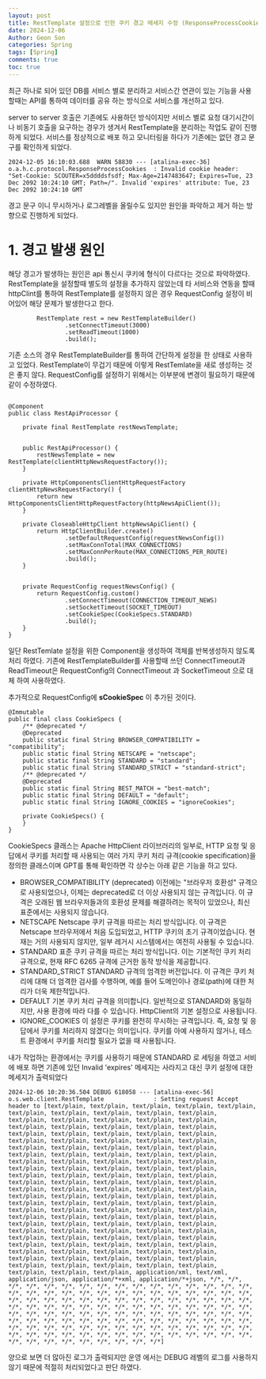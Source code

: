 ```yaml
---
layout: post
title: RestTemplate 설정으로 인한 쿠키 경고 메세지 수정 (ResponseProcessCookies &#58; Invalid cookie)
date: 2024-12-06
Author: Geon Son
categories: Spring
tags: [Spring]
comments: true
toc: true    
---
```


최근 하나로 되어 있던 DB를 서비스 별로 분리하고 서비스간 연관이 있는 기능을 사용할때는 API를 통하여 데이터를 공유 하는 방식으로 서비스를 개선하고 있다. 

server to server 호출은 기존에도 사용하던 방식이지만 서비스 별로 요청 대기시간이나 비동기 호출을 요구하는 경우가 생겨서 RestTemplate을 분리하는 작업도 같이 진행하게 되었다.
서비스를 정상적으로 배포 하고 모니터링을 하다가 기존에는 없던 경고 문구를 확인하게 되었다.

~~~
2024-12-05 16:10:03.688  WARN 58830 --- [atalina-exec-36] o.a.h.c.protocol.ResponseProcessCookies  : Invalid cookie header: "Set-Cookie: SCOUTER=x5ddddsfsdf; Max-Age=2147483647; Expires=Tue, 23 Dec 2092 10:24:10 GMT; Path=/". Invalid 'expires' attribute: Tue, 23 Dec 2092 10:24:10 GMT
~~~

경고 문구 이니 무시하거나 로그레벨을 올릴수도 있지만 원인을 파악하고 제거 하는 방향으로 진행하게 되었다.

# 1. 경고 발생 원인 
해당 경고가 발생하는 원인은 api 통신시 쿠키에 형식이 다르다는 것으로 파악하였다. RestTemplate을 설정할때 별도의 설정을 추가하지 않았는데 타 서비스와 연동을 할때 httpClint를 통하여 RestTemplate를 설정하지 않은 경우 RequestConfig 설정이 비어있어 해당 문제가 발생한다고 한다.

~~~
        RestTemplate rest = new RestTemplateBuilder()
                .setConnectTimeout(3000)
                .setReadTimeout(1000)
                .build();
~~~

기존 소스의 경우 RestTemplateBuilder를 통하여 간단하게 설정을 한 상태로 사용하고 있었다. RestTemplate이 무겁기 때문에 이렇게 RestTemlate을 새로 생성하는 것은 좋지 않다. 
RequestConfig를 설정하기 위해서는 이부분에 변경이 필요하기 때문에 같이 수정하였다.


~~~

@Component
public class RestApiProcessor {

    private final RestTemplate restNewsTemplate;


    public RestApiProcessor() {
        restNewsTemplate = new RestTemplate(clientHttpNewsRequestFactory());
    }

    private HttpComponentsClientHttpRequestFactory clientHttpNewsRequestFactory() {
        return new HttpComponentsClientHttpRequestFactory(httpNewsApiClient());
    }

    private CloseableHttpClient httpNewsApiClient() {
        return HttpClientBuilder.create()
                .setDefaultRequestConfig(requestNewsConfig())
                .setMaxConnTotal(MAX_CONNECTIONS)
                .setMaxConnPerRoute(MAX_CONNECTIONS_PER_ROUTE)
                .build();
    }


    private RequestConfig requestNewsConfig() {
        return RequestConfig.custom()
                .setConnectTimeout(CONNECTION_TIMEOUT_NEWS)
                .setSocketTimeout(SOCKET_TIMEOUT)
                .setCookieSpec(CookieSpecs.STANDARD)
                .build();
    }
}
~~~

일단 RestTemlate 설정을 위한 Component을 생성하여 객체를 반복생성하지 않도록 처리 하였다. 기존에  RestTemplateBuilder를 사용할때 쓰던 ConnectTimeout과 ReadTimeout은
RequestConfig의 ConnectTimeout 과 SocketTimeout 으로 대체 하여 사용하였다.

추가적으로 RequestConfig에 **sCookieSpec** 이 추가된 것이다. 

~~~
@Immutable
public final class CookieSpecs {
    /** @deprecated */
    @Deprecated
    public static final String BROWSER_COMPATIBILITY = "compatibility";
    public static final String NETSCAPE = "netscape";
    public static final String STANDARD = "standard";
    public static final String STANDARD_STRICT = "standard-strict";
    /** @deprecated */
    @Deprecated
    public static final String BEST_MATCH = "best-match";
    public static final String DEFAULT = "default";
    public static final String IGNORE_COOKIES = "ignoreCookies";

    private CookieSpecs() {
    }
}
~~~

CookieSpecs 클래스는 Apache HttpClient 라이브러리의 일부로, HTTP 요청 및 응답에서 쿠키를 처리할 때 사용되는 여러 가지 쿠키 처리 규격(cookie specification)을 정의한 클래스이며 GPT를 통해 확인하면 각 상수는 아래 같은 기능을 하고 있다. 

*  BROWSER_COMPATIBILITY (deprecated)
이전에는 "브라우저 호환성" 규격으로 사용되었으나, 이제는 deprecated로 더 이상 사용되지 않는 규격입니다. 이 규격은 오래된 웹 브라우저들과의 호환성 문제를 해결하려는 목적이 있었으나, 최신 표준에서는 사용되지 않습니다.
*  NETSCAPE
Netscape 쿠키 규격을 따르는 처리 방식입니다. 이 규격은 Netscape 브라우저에서 처음 도입되었고, HTTP 쿠키의 초기 규격이었습니다. 현재는 거의 사용되지 않지만, 일부 레거시 시스템에서는 여전히 사용될 수 있습니다.
*  STANDARD
표준 쿠키 규격을 따르는 처리 방식입니다. 이는 기본적인 쿠키 처리 규격으로, 현재 RFC 6265 규격에 근거한 동작 방식을 제공합니다.
*  STANDARD_STRICT
STANDARD 규격의 엄격한 버전입니다. 이 규격은 쿠키 처리에 대해 더 엄격한 검사를 수행하며, 예를 들어 도메인이나 경로(path)에 대한 처리가 더욱 제한적입니다.
*  DEFAULT
기본 쿠키 처리 규격을 의미합니다. 일반적으로 STANDARD와 동일하지만, 사용 환경에 따라 다를 수 있습니다. HttpClient의 기본 설정으로 사용됩니다.
*  IGNORE_COOKIES
이 설정은 쿠키를 완전히 무시하는 규격입니다. 즉, 요청 및 응답에서 쿠키를 처리하지 않겠다는 의미입니다. 쿠키를 아예 사용하지 않거나, 테스트 환경에서 쿠키를 처리할 필요가 없을 때 사용됩니다.


내가 작업하는 환경에서는 쿠키를 사용하기 때문에 STANDARD 로 세팅을 하였고 서비에 배포 하면 기존에 있던 Invalid 'expires' 메세지는 사라지고 대신 쿠키 설정에 대한 메세지가 출력되었다

~~~
2024-12-06 10:20:36.504 DEBUG 618058 --- [atalina-exec-56] o.s.web.client.RestTemplate              : Setting request Accept header to [text/plain, text/plain, text/plain, text/plain, text/plain, text/plain, text/plain, text/plain, text/plain, text/plain, text/plain, text/plain, text/plain, text/plain, text/plain, text/plain, text/plain, text/plain, text/plain, text/plain, text/plain, text/plain, text/plain, text/plain, text/plain, text/plain, text/plain, text/plain, text/plain, text/plain, text/plain, text/plain, text/plain, text/plain, text/plain, text/plain, text/plain, text/plain, text/plain, text/plain, text/plain, text/plain, text/plain, text/plain, text/plain, text/plain, text/plain, text/plain, text/plain, text/plain, text/plain, text/plain, text/plain, text/plain, text/plain, text/plain, text/plain, text/plain, text/plain, text/plain, text/plain, text/plain, text/plain, text/plain, text/plain, text/plain, text/plain, text/plain, text/plain, text/plain, text/plain, text/plain, text/plain, text/plain, text/plain, text/plain, text/plain, text/plain, text/plain, text/plain, text/plain, text/plain, text/plain, text/plain, text/plain, text/plain, text/plain, text/plain, text/plain, text/plain, text/plain, text/plain, text/plain, text/plain, text/plain, text/plain, text/plain, text/plain, text/plain, text/plain, text/plain, text/plain, text/plain, text/plain, text/plain, text/plain, text/plain, text/plain, text/plain, text/plain, text/plain, text/plain, text/plain, text/plain, text/plain, text/plain, text/plain, text/plain, text/plain, text/plain, text/plain, text/plain, text/plain, application/xml, text/xml, application/json, application/*+xml, application/*+json, */*, */*, */*, */*, */*, */*, */*, */*, */*, */*, */*, */*, */*, */*, */*, */*, */*, */*, */*, */*, */*, */*, */*, */*, */*, */*, */*, */*, */*, */*, */*, */*, */*, */*, */*, */*, */*, */*, */*, */*, */*, */*, */*, */*, */*, */*, */*, */*, */*, */*, */*, */*, */*, */*, */*, */*, */*, */*, */*, */*, */*, */*, */*, */*, */*, */*, */*, */*, */*, */*, */*, */*, */*, */*, */*, */*, */*, */*, */*, */*, */*, */*, */*, */*, */*, */*, */*, */*, */*, */*, */*, */*, */*, */*, */*, */*, */*, */*, */*, */*, */*, */*, */*, */*, */*, */*, */*, */*, */*, */*, */*, */*, */*, */*, */*, */*, */*, */*, */*, */*, */*, */*, */*]
~~~

양으로 보면 더 많아진 로그가 출력되지만 운영 에서는 DEBUG 레벨의 로그를 사용하지 않기 때문에 적절히 처리되었다고 판단 하였다.